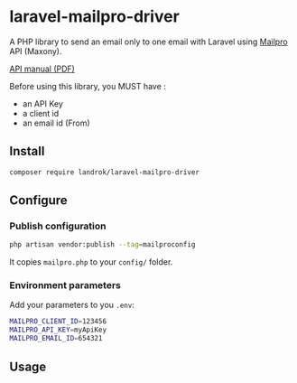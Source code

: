 laravel-mailpro-driver
======================

A PHP library to send an email only to one email with Laravel using
[Mailpro](https://mailpro.com) API (Maxony).

[API manual (PDF)](https://admin.mailpro.com/api/Mailpro_API.pdf)

Before using this library, you MUST have :

- an API Key
- a client id
- an email id (From)

## Install

```sh
composer require landrok/laravel-mailpro-driver
```

## Configure

### Publish configuration

```sh
php artisan vendor:publish --tag=mailproconfig
```

It copies `mailpro.php` to your `config/` folder.

### Environment parameters

Add your parameters to you `.env`:

```sh
MAILPRO_CLIENT_ID=123456
MAILPRO_API_KEY=myApiKey
MAILPRO_EMAIL_ID=654321
```

## Usage


